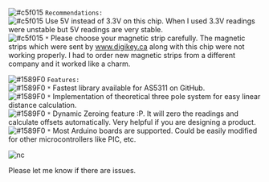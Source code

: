 ![#c5f015](https://placehold.it/15/c5f015/000000?text=+) `Recommendations:` <br />
![#c5f015](https://placehold.it/15/c5f015/000000?text=+) Use 5V instead of 3.3V on this chip. When I used 3.3V readings were unstable but 5V readings are very stable. <br />
![#c5f015](https://placehold.it/15/c5f015/000000?text=+) `*` Please choose your magnetic strip carefully. The magnetic strips which were sent by www.digikey.ca along with this chip were not working   properly. I had to order new magnetic strips from a different company and it worked like a charm.

![#1589F0](https://placehold.it/15/1589F0/000000?text=+) `Features:`  <br />
 ![#1589F0](https://placehold.it/15/1589F0/000000?text=+) `*` Fastest library available for AS5311 on GitHub.  <br />
![#1589F0](https://placehold.it/15/1589F0/000000?text=+) `*` Implementation of theoretical three pole system for easy linear distance calculation.  <br />
![#1589F0](https://placehold.it/15/1589F0/000000?text=+) `*` Dynamic Zeroing feature :P. It will zero the readings and calculate offsets automatically. Very helpful if you are designing a product.  <br />
![#1589F0](https://placehold.it/15/1589F0/000000?text=+) `*` Most Arduino boards are supported. Could be easily modified for other microcontrollers like PIC, etc.  <br />

![nc](https://user-images.githubusercontent.com/43681967/61317120-599cdf80-a7d0-11e9-8411-bd1334b3c27f.png)

Please let me know if there are issues.
